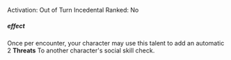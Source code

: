 Activation: Out of Turn Incedental
Ranked: No
##### effect
Once per encounter, your character may use this talent to add an automatic 2 **Threats** To another character's social skill check.
